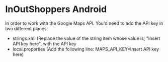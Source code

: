 # InOutShoppers Android

In order to work with the Google Maps API. You'd need to add the API key in two different places:
* strings.xml (Replace the value of the string item whose value is, "Insert API key here", with the API key
* local.properties (Add the following line: MAPS_API_KEY=Insert API key here)
